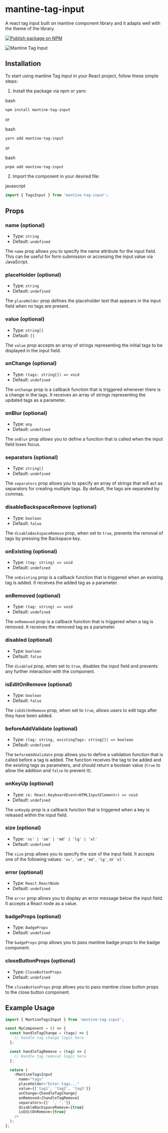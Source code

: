 # mantine-tag-input
A react tag input built on mantine component library and it adapts well with the theme of the library.

[![Publish package on NPM](https://github.com/Dellysn/mantine-tag-input/actions/workflows/publish.yml/badge.svg)](https://github.com/Dellysn/mantine-tag-input/actions/workflows/publish.yml)


![Mantine Tag Input](./src/tag-input-demo.gif)


Installation
------------

To start using mantine Tag Input in your React project, follow these simple steps:

1.  Install the package via npm or yarn:

bash

```bash
npm install mantine-tag-input
```

or

bash

```bash
yarn add mantine-tag-input
```
or

bash

```bash
pnpm add mantine-tag-input
```
2.  Import the component in your desired file:

javascript

```javascript
import { TagsInput } from 'mantine-tag-input';
```

Props
-----

### name (optional)

*   Type: `string`
*   Default: `undefined`

The `name` prop allows you to specify the name attribute for the input field. This can be useful for form submission or accessing the input value via JavaScript.

### placeHolder (optional)

*   Type: `string`
*   Default: `undefined`

The `placeHolder` prop defines the placeholder text that appears in the input field when no tags are present.

### value (optional)

*   Type: `string[]`
*   Default: `[]`

The `value` prop accepts an array of strings representing the initial tags to be displayed in the input field.

### onChange (optional)

*   Type: `(tags: string[]) => void`
*   Default: `undefined`

The `onChange` prop is a callback function that is triggered whenever there is a change in the tags. It receives an array of strings representing the updated tags as a parameter.

### onBlur (optional)

*   Type: `any`
*   Default: `undefined`

The `onBlur` prop allows you to define a function that is called when the input field loses focus.

### separators (optional)

*   Type: `string[]`
*   Default: `undefined`

The `separators` prop allows you to specify an array of strings that will act as separators for creating multiple tags. By default, the tags are separated by commas.

### disableBackspaceRemove (optional)

*   Type: `boolean`
*   Default: `false`

The `disableBackspaceRemove` prop, when set to `true`, prevents the removal of tags by pressing the Backspace key.

### onExisting (optional)

*   Type: `(tag: string) => void`
*   Default: `undefined`

The `onExisting` prop is a callback function that is triggered when an existing tag is added. It receives the added tag as a parameter.

### onRemoved (optional)

*   Type: `(tag: string) => void`
*   Default: `undefined`

The `onRemoved` prop is a callback function that is triggered when a tag is removed. It receives the removed tag as a parameter.

### disabled (optional)

*   Type: `boolean`
*   Default: `false`

The `disabled` prop, when set to `true`, disables the input field and prevents any further interaction with the component.

### isEditOnRemove (optional)

*   Type: `boolean`
*   Default: `false`

The `isEditOnRemove` prop, when set to `true`, allows users to edit tags after they have been added.

### beforeAddValidate (optional)

*   Type: `(tag: string, existingTags: string[]) => boolean`
*   Default: `undefined`

The `beforeAddValidate` prop allows you to define a validation function that is called before a tag is added. The function receives the tag to be added and the existing tags as parameters, and should return a boolean value (`true` to allow the addition and `false` to prevent it).

### onKeyUp (optional)

*   Type: `(e: React.KeyboardEvent<HTMLInputElement>) => void`
*   Default: `undefined`

The `onKeyUp` prop is a callback function that is triggered when a key is released within the input field.

### size (optional)

*   Type: `'xs' | 'sm' | 'md' | 'lg' | 'xl'`
*   Default: `undefined`

The `size` prop allows you to specify the size of the input field. It accepts one of the following values: `'xs'`, `'sm'`, `'md'`, `'lg'`, or `'xl'`.

### error (optional)

*   Type: `React.ReactNode`
*   Default: `undefined`

The `error` prop allows you to display an error message below the input field. It accepts a React node as a value.

### badgeProps (optional)

*   Type: `BadgeProps`
*   Default: `undefined`

The `badgeProps` prop allows you to pass mantine badge props to the badge component.


### closeButtonProps (optional)

*   Type: `CloseButtonProps`
*   Default: `undefined`

The `closeButtonProps` prop allows you to pass mantine close button props to the close button component.

Example Usage
-------------

```javascript
import { MantineTagsInput } from 'mantine-tag-input';

const MyComponent = () => {
  const handleTagChange = (tags) => {
    // Handle tag change logic here
  };

  const handleTagRemove = (tag) => {
    // Handle tag removal logic here
  };

  return (
    <MantineTagsInput
      name="tags"
      placeHolder="Enter tags..."
      value={['tag1', 'tag2', 'tag3']}
      onChange={handleTagChange}
      onRemoved={handleTagRemove}
      separators={[' ', ',']}
      disableBackspaceRemove={true}
      isEditOnRemove={true}
    />
  );
};
```

